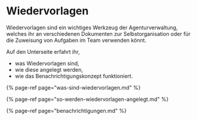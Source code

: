 # Wiedervorlagen

Wiedervorlagen sind ein wichtiges Werkzeug der Agenturverwaltung, welches ihr an verschiedenen Dokumenten zur Selbstorganisation oder für die Zuweisung von Aufgaben im Team verwenden könnt.

Auf den Unterseite erfahrt ihr, 

* was Wiedervorlagen sind,
* wie diese angelegt werden,
* wie das Benachrichtigungskonzept funktioniert.

{% page-ref page="was-sind-wiedervorlagen.md" %}

{% page-ref page="so-werden-wiedervorlagen-angelegt.md" %}

{% page-ref page="benachrichtigungen.md" %}

